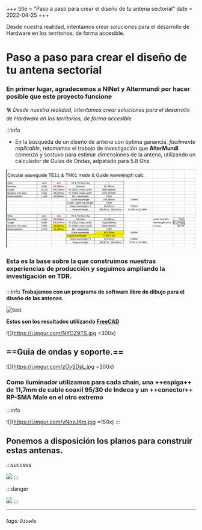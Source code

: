 +++
title = "Paso a paso para crear el diseño de tu antena sectorial"
date = 2022-04-25
+++

Desde nuestra realidad, intentamos crear soluciones para el desarrollo de Hardware en los territorios, de forma accesible.

<!-- more -->

# Paso a paso para crear el diseño de tu antena sectorial

### En primer lugar, agradecemos a **NlNet** y **Altermundi** por hacer posible que este proyecto funcione 

:hammer_and_wrench: *Desde nuestra realidad, intentamos crear soluciones para el desarrollo de Hardware en los territorios, de forma accesible* 

:::info

*  En la búsqueda de un diseño de antena con óptima ganancia, *facilmente replicable*, retomamos el trabajo de investigación que **AlterMundi** comenzó y sostuvo para estimar dimensiones de la antena, utilizando un calculador de Guías de Ondas, adpatado para 5.8 Ghz 



![hola](/static/img/q1iutf3.png)



###  Esta es la base sobre la que construimos nuestras experiencias de producción y seguimos ampliando la investigación en  TDR. 
### 



:::info
**Trabajamos con un programa de software libre de dibujo para el diseño de las antenas.**

![test](https://i.imgur.com/94INyTn.png)

 **Estos son los resultados utilizando [FreeCAD](https://www.freecadweb.org/downloads.php?lang=es_ES)**
 
 

![](https://i.imgur.com/NYOZ9TS.jpg =300x)


## ==Guia de ondas y soporte.==


![](https://i.imgur.com/zOvSDsL.jpg =300x)




### Como **iluminador** utilizamos para cada chain, una ++espiga++ de 11,7mm de  cable coaxil 95/30 de Indeca y un ++conector++ RP-SMA Male en el otro extremo
:::info

![](https://i.imgur.com/yNnzJKm.jpg =150x)
:::



## Ponemos a disposición los planos para construir estas antenas.

:::success


![](https://i.imgur.com/478CJHB.png)
:::

:::danger


![](https://i.imgur.com/8rRItRQ.png)
:::



---



###### tags: `Diseño`
